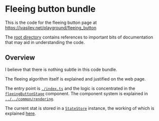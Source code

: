 # Fleeing button bundle

This is the code for the fleeing button page at https://ivasilev.net/playground/fleeing_button

The [root directory](../../../) contains references to important bits of documentation that may aid in understanding the code.

## Overview

I believe that there is nothing subtle in this code bundle.

The fleeing algorithm itself is explained and justified on the web page.

The entry point is [`./index.ts`](./index.ts) and the logic is concentrated in the [`fleeingButtonStage`](./components/fleeing_button_stage.ts) component. The component system is explained in [`../../common/rendering`](../../common/rendering).

The current stat is stored in a [`StateStore`](../../common/support/state_store.ts) instance, the working of which is explained [here](../../common/observable#state-store).
